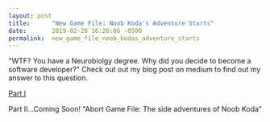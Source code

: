 ```yaml
---
layout: post
title:      "New Game File: Noob Koda's Adventure Starts"
date:       2019-02-28 16:26:06 -0500
permalink:  new_game_file_noob_kodas_adventure_starts
---
```



"WTF? You have a Neurobiolgy degree.  Why did you decide to become a software developer?" Check out out my blog post on medium to find out my answer to this question.


[Part I](https://medium.com/@404_Not_Found/new-game-file-noob-kodas-adventure-starts-17601176268e)

Part II...Coming Soon! "Abort Game File: The side adventures of Noob Koda"

